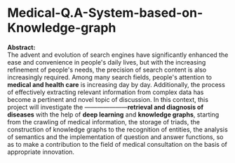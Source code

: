 # Medical-Q.A-System-based-on-Knowledge-graph

__Abstract:__    
The advent and evolution of search engines have significantly enhanced the ease and convenience in people's daily lives, but with the increasing refinement of people's needs, the precision of search content is also increasingly required. Among many search fields, people's attention to __medical and health care__ is increasing day by day. Additionally, the process of effectively extracting relevant information from complex data has become a pertinent and novel topic of discussion. In this context, this project will investigate the ———————__retrieval and diagnosis of diseases__ with the help of __deep learning__ and __knowledge graphs__, starting from the crawling of medical information, the storage of triads, the construction of knowledge graphs to the recognition of entities, the analysis of semantics and the implementation of question and answer functions, so as to make a contribution to the field of medical consultation on the basis of appropriate innovation.
